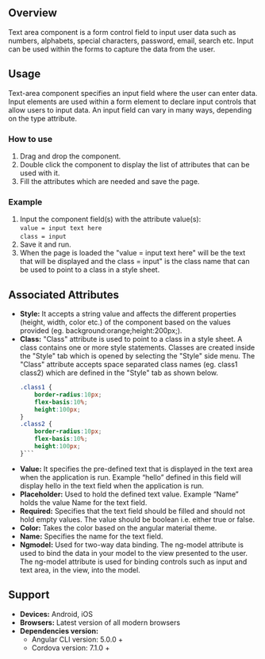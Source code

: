 ## Overview
Text area component is a form control field to input user data such as numbers, alphabets, special characters, password, email, search etc. Input can be used within the forms to capture the data from the user. 

## Usage
Text-area component specifies an input field where the user can enter data. Input elements are used within a form element to declare input controls that allow users to input data. An input field can vary in many ways, depending on the type attribute.

### How to use   
1. Drag and drop the component. 
2. Double click the component to display the list of attributes that can be used with it.
3. Fill the attributes which are needed and save the page.

### Example
1. Input the component field(s) with the attribute value(s):  
    `value = input text here`  
    `class = input`
2. Save it and run.
3. When the page is loaded the "value = input text here" will be the text that will be displayed and the class = input" is the class name that can be used to point to a class in a style sheet. 

## Associated Attributes
- **Style:** It accepts a string value and affects the different properties (height, width, color etc.) of the component based on the values provided (eg. background:orange;height:200px;).
- **Class:** "Class" attribute is used to point to a class in a style sheet. A class contains one or more style statements. Classes are created inside the "Style" tab which is opened by selecting the "Style" side menu. The "Class" attribute accepts space separated class names (eg. class1 class2) which are defined in the "Style" tab as shown below.
    ```css
    .class1 {
        border-radius:10px;
        flex-basis:10%;
        height:100px;
    }
    .class2 {
        border-radius:10px;
        flex-basis:10%;
        height:100px;
    }```
- **Value:** It specifies the pre-defined text that is displayed in the text area when the application is run. Example “hello” defined in this field will display hello in the text field when the application is run.
- **Placeholder:** Used to hold the defined text value. Example “Name” holds the value Name for the text field.
- **Required:** Specifies that the text field should be filled and should not hold empty values. The value should be boolean i.e. either true or false.
- **Color:** Takes the color based on the angular material theme.
- **Name:** Specifies the name for the text field.
- **Ngmodel:** Used for two-way data binding. The ng-model attribute is used to bind the data in your model to the view presented to the user. The ng-model attribute is used for binding controls such as input and text area, in the view, into the model.

## Support
- **Devices:** Android, iOS
- **Browsers:**  Latest version of all modern browsers
- **Dependencies version:** 
    - Angular CLI version: 5.0.0 + 
    - Cordova version: 7.1.0 +
